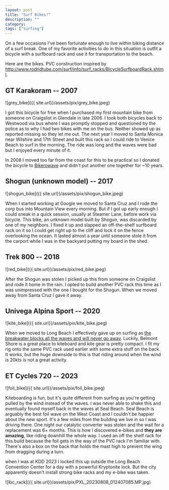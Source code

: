 ```yaml
---
layout: post
title: "Surf Bikes!"
description: ""
category:
tags: ["surfing"]
---
```


On a few occasions I've been fortunate enough to live within biking distance of a surf break. One of my favorite activities to do in this situation is outfit a bicycle with a surfboard rack and use it for transportation to the beach.

Here are the bikes. PVC construction inspired by <http://www.rodndtube.com/surf/info/surf_racks/BicycleSurfboardRack.shtml>.

## GT Karakoram -- 2007

![grey_bike]({{ site.url}}/assets/pix/grey_bike.jpeg)

I got this bicycle for free when I purchased my first mountain bike from someone on Craigslist in Glendale in late 2006. I took both bicycles back to Westwood via bus where I was promptly stopped and questioned by the police as to why I had two bikes with me on the bus. Neither showed up as reported missing so they let me out. The next year I moved to Santa Monica near Wilshire and 17th Street and built this rack so I could ride to Venice Beach to surf in the morning. The ride was long and the waves were bad but I enjoyed every minute of it.

In 2008 I moved too far from the coast for this to be practical so I donated the bicycle to [Bikerowave](https://bikerowave.org/) and didn't put another one together for ~10 years.

<!--more-->

## Shogun (unknown model) -- 2017

![shogun_bike]({{ site.url}}/assets/pix/shogun_bike.jpeg)

When I started working at Google we moved to Santa Cruz and I rode the corp bus into Mountain View every morning. But if I got up early enough I could sneak in a quick session, usually at Steamer Lane, before work via bicycle. This bike, an unknown model built by Shogun, was discarded by one of my neighbors. I fixed it up and slapped an off-the-shelf surfboard rack on it so I could get right up to the cliff and lock it on the fence overlooking the ocean. It lasted almost a year until someone stole it from the carport while I was in the backyard putting my board in the shed.

## Trek 800 -- 2018

![red_bike]({{ site.url}}/assets/pix/red_bike.jpeg)

After the Shogun was stolen I picked up this from someone on Craigslist and rode it home in the rain. I opted to build another PVC rack this time as I was unimpressed with the one I bought for the Shogun. When we moved away from Santa Cruz I gave it away.

## Univega Alpina Sport -- 2020

![kite_bike]({{ site.url}}/assets/pix/kite_bike.jpeg)

When we moved to Long Beach I effectively gave up on surfing as [the breakwater blocks all the waves and will never go away](https://www.latimes.com/california/story/2019-12-18/long-beach-breakwater-wont-be-removed). Luckily, Belmont Shore is a great place to kiteboard and kite gear is pretty compact. I fit my rig onto the same PVC rack used earlier with some extra stuff on the back. It works, but the huge downside to this is that riding around when the wind is 20kts is not a great activity.

## ET Cycles 720 -- 2023

![foil_bike]({{ site.url}}/assets/pix/foil_bike.jpeg)

Kiteboarding is fun, but it's quite different from surfing as you're getting pulled by the wind instead of the waves. I was never able to shake this and eventually found myself back in the waves at Seal Beach. Seal Beach is arguably the best foil wave on the West Coast and I couldn't be happier about the new sport. It's a few miles from the building we live in so I was driving there. One night our catalytic converter was stolen and the wait for a replacement was 6+ months. This is how I discovered e-bikes and **they are amazing**, like riding downhill the whole way. I used an off the shelf rack for this build because the foil gets in the way of the PVC rack I'm familiar with. There's also a box on the back that holds the mast high to prevent the wing from dragging during a turn.

when I was at KDD 2023 I locked this up outside the Long Beach Convention Center for a day with a powerful Kryptonite lock. But the city apparently doesn't install strong bike racks and my e-bike was taken.

![lbc_rack]({{ site.url}}/assets/pix/PXL_20230808_012407085.MP.jpg)
